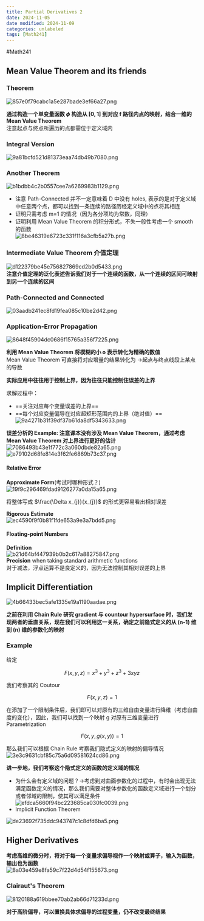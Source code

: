 ```yaml
---
title: Partial Derivatives 2
date: 2024-11-05
date modified: 2024-11-09
categories: unlabeled
tags: [Math241]
---
```

#Math241 

## Mean Value Theorem and its friends

### Theorem

![857e0f79cabc1a5e287bade3ef66a27.png](https://s2.loli.net/2024/11/05/ifDGbwpNJKuBmSo.png)

**通过构造一个单变量函数 $\phi$ 构造从 $[0,1]$ 到对应 f 路径内点的映射，结合一维的 Mean Value Theorem**  
注意起点与终点所遍历的点都需位于定义域内

### Integral Version

![9a81bcfd521d81373eaa74db49b7080.png](https://s2.loli.net/2024/11/05/CaszcnFo9lXpTJN.png)

### Another Theorem

![b1bdbb4c2b0557cee7a6269983b1129.png](https://s2.loli.net/2024/11/05/KSDvOsbjnaZCV5c.png)
- 注意 Path-Connected 并不一定意味着 D 中没有 holes, 表示的是对于定义域中任意两个点，都可以找到一条连续的路径历经定义域中的点将其相连
- 证明只需考虑 m=1 的情况（因为各分项均为常数，同理）
- 证明利用 Mean Value Theorem 的积分形式，不失一般性考虑一个 smooth 的函数  
![8be46319e6723c331f116a3cfb5a27b.png](https://s2.loli.net/2024/11/05/z4tCxGhNdsQ5mul.png)

### Intermediate Value Theorem 介值定理

![d122379be45e756827869cd2b0d5433.png](https://s2.loli.net/2024/11/05/SypiJLlOTWnNZYR.png)  
**注意介值定理的泛化表述告诉我们对于一个连续的函数，从一个连续的区间可映射到另一个连续的区间**

### Path-Connected and Connected

![03aadb241ec8fd19fea085c10be2d42.png](https://s2.loli.net/2024/11/05/ghf9aiO1zBlZ4ow.png)

### Application-Error Propagation

![8648f45904dc0686f15765a356f7225.png](https://s2.loli.net/2024/11/05/2OPJLjWADacufBl.png)

**利用 Mean Value Theorem 将模糊的小 o 表示转化为精确的数值**  
Mean Value Theorem 可直接将对应增量的结果转化为 ->起点与终点线段上某点的导数

**实际应用中往往用于控制上界，因为往往只能控制住误差的上界**

求解过程中：
- ==关注对应每个变量误差的上界==
- ==每个对应变量偏导在对应超矩形范围内的上界（绝对值）==  
![9a4271b31f39df37b61da8df5343633.png](https://s2.loli.net/2024/11/05/wPbO2KWxdAnIpqR.png)

**误差分析的 Example: 注意课本没有涉及 Mean Value Theorem，通过考虑 Mean Value Theorem 对上界进行更好的估计**  
![7086493b43e1f772c3a060dbde82a65.png](https://s2.loli.net/2024/11/05/qrMBNOKCioklJ1x.png)  
![e79102d68fe814e3f62fe6869b73c37.png](https://s2.loli.net/2024/11/05/8t7K1sneucQa4Ah.png)

#### Relative Error

**Approximate Form**(考试时哪种形式？)  
![19f9c296469fdad9126277a0da15a65.png](https://s2.loli.net/2024/11/05/vn3bkGBTKMEjAaI.png)

将整体写成 $\frac{\Delta x_{j}}{x_{j}}$ 的形式更容易看出相对误差

**Rigorous Estimate**  
![ec4590f9f0b81f1fde653a9e3a7bdd5.png](https://s2.loli.net/2024/11/05/9CGpX5sQohYzVLr.png)

#### Floating-point Numbers

**Definition**  
![b21d64bf447939b0b2c617a88275847.png](https://s2.loli.net/2024/11/07/tvp3wIXVDYjizn7.png)  
**Precision** when taking standard arithmetic functions   
对于减法，浮点运算不是良定义的，因为无法控制其相对误差的上界

## Implicit Differentiation

![4b66433bec5afe1335e19a1190aadae.png](https://s2.loli.net/2024/11/07/TBs61umh4EiazOe.png)

**之前在利用 Chain Rule 研究 gradient 与 countour hypersurface 时，我们发现两者的垂直关系，现在我们可以利用这一关系，确定之前隐式定义的从 (n-1) 维到 (n) 维的参数化的映射**

### Example

给定

$$
F(x,y,z)= x^{3}+y^{3}+z^{3}+3xyz 
$$

我们考察其的 Coutour

$$
F(x,y,z) =1
$$

在添加了一个限制条件后，我们即可以对原有的三维自由变量进行降维（考虑自由度的变化），因此，我们可以找到一个映射 g 对原有三维变量进行 Parametrization

$$
F(x,y,g(x,y)) = 1
$$

那么我们可以根据 Chain Rule 考察我们隐式定义的映射的偏导情况  
![3e3c9631cbf85c75a6d09581624cd86.png](https://s2.loli.net/2024/11/07/e2pGmx6AwU5aMlh.png)

**进一步地，我们考察这个隐式定义的函数的定义域的情况**
- 为什么会有定义域的问题？->考虑到对曲面参数化的过程中，有时会出现无法满足函数定义的情况，那么我们需要对整体参数化的函数定义域进行一个划分或者邻域的限制，使其可以满足条件  
![efdca5660f94bc223685ca030fc0039.png](https://s2.loli.net/2024/11/07/4IvXt9Aaj36iWSQ.png)
- Implicit Function Theorem

![de23692f735ddc943747c1c8dfd6ba5.png](https://s2.loli.net/2024/11/07/isc5lIam1CkdGhU.png)

## Higher Derivatives

**考虑高维的微分时，将对于每一个变量求偏导视作一个映射或算子，输入为函数，输出也为函数**  
![8a03e459e8fa59c7f22d4d54f155673.png](https://s2.loli.net/2024/11/07/zDTwvKt7UpVJgiA.png)

### Clairaut's Theorem

![8120188a619bbee70ab2ab66d71233d.png](https://s2.loli.net/2024/11/07/yeo9aOHWrGXvxbp.png)

**对于高阶偏导，可以置换具体求偏导的过程变量，仍不改变最终结果**
